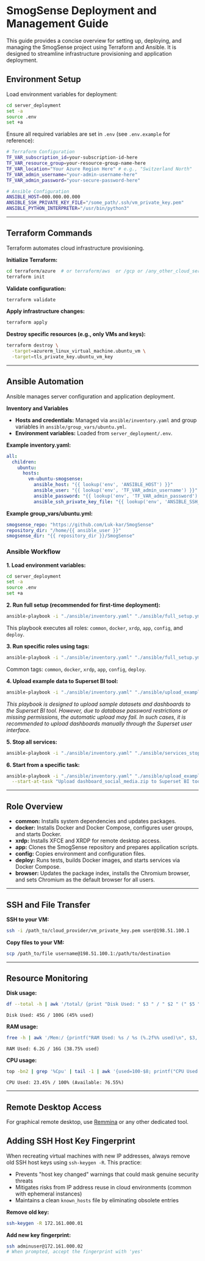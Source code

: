 # SmogSense Deployment and Management Guide

This guide provides a concise overview for setting up, deploying, and managing the SmogSense project using Terraform and Ansible. It is designed to streamline infrastructure provisioning and application deployment.


## Environment Setup

Load environment variables for deployment:

```sh
cd server_deployment
set -a
source .env
set +a
```

Ensure all required variables are set in `.env` (see `.env.example` for reference):

```sh
# Terraform Configuration
TF_VAR_subscription_id=your-subscription-id-here
TF_VAR_resource_group=your-resource-group-name-here
TF_VAR_location="Your Azure Region Here" # e.g., "Switzerland North"
TF_VAR_admin_username="your-admin-username-here"
TF_VAR_admin_password="your-secure-password-here"

# Ansible Configuration
ANSIBLE_HOST=000.000.00.000
ANSIBLE_SSH_PRIVATE_KEY_FILE="/some_path/.ssh/vm_private_key.pem"
ANSIBLE_PYTHON_INTERPRETER="/usr/bin/python3"
```
---

## Terraform Commands

Terraform automates cloud infrastructure provisioning.

**Initialize Terraform:**
```sh
cd terraform/azure  # or terraform/aws  or /gcp or /any_other_cloud_service, depending on your target
terraform init
```

**Validate configuration:**
```sh
terraform validate
```

**Apply infrastructure changes:**
```sh
terraform apply
```

**Destroy specific resources (e.g., only VMs and keys):**
```sh
terraform destroy \
  -target=azurerm_linux_virtual_machine.ubuntu_vm \
  -target=tls_private_key.ubuntu_vm_key
```
---

## Ansible Automation

Ansible manages server configuration and application deployment.

**Inventory and Variables**

- **Hosts and credentials:** Managed via `ansible/inventory.yaml` and group variables in `ansible/group_vars/ubuntu.yml`.
- **Environment variables:** Loaded from `server_deployment/.env`.

**Example inventory.yaml:**
```yaml
all:
  children:
    ubuntu:
      hosts:
        vm-ubuntu-smogsense:
          ansible_host: "{{ lookup('env', 'ANSIBLE_HOST') }}"
          ansible_user: "{{ lookup('env', 'TF_VAR_admin_username') }}"
          ansible_password: "{{ lookup('env', 'TF_VAR_admin_password') }}"
          ansible_ssh_private_key_file: "{{ lookup('env', 'ANSIBLE_SSH_PRIVATE_KEY_FILE') }}"
```

**Example group_vars/ubuntu.yml:**
```yaml
smogsense_repo: "https://github.com/Luk-kar/SmogSense"
repository_dir: "/home/{{ ansible_user }}"
smogsense_dir: "{{ repository_dir }}/SmogSense"
```

### Ansible Workflow

**1. Load environment variables:**
```sh
cd server_deployment
set -a
source .env
set +a
```

**2. Run full setup (recommended for first-time deployment):**
```sh
ansible-playbook -i "./ansible/inventory.yaml" "./ansible/full_setup.yml"
```
This playbook executes all roles: `common`, `docker`, `xrdp`, `app`, `config`, and `deploy`.

**3. Run specific roles using tags:**
```sh
ansible-playbook -i "./ansible/inventory.yaml" "./ansible/full_setup.yml" --tags docker,deploy
```
Common tags: `common`, `docker`, `xrdp`, `app`, `config`, `deploy`.

**4. Upload example data to Superset BI tool:**
```sh
ansible-playbook -i "./ansible/inventory.yaml" "./ansible/upload_example_data.yml" --tags upload_data
```
*This playbook is designed to upload sample datasets and dashboards to the Superset BI tool. However, due to database password restrictions or missing permissions, the automatic upload may fail. In such cases, it is recommended to upload dashboards manually through the Superset user interface.*

**5. Stop all services:**
```sh
ansible-playbook -i "./ansible/inventory.yaml" "./ansible/services_stop.yml"
```

**6. Start from a specific task:**
```sh
ansible-playbook -i "./ansible/inventory.yaml" "./ansible/upload_example_data.yml" \
  --start-at-task "Upload dashboard_social_media.zip to Superset BI tool"
```

---

## Role Overview

- **common:** Installs system dependencies and updates packages.
- **docker:** Installs Docker and Docker Compose, configures user groups, and starts Docker.
- **xrdp:** Installs XFCE and XRDP for remote desktop access.
- **app:** Clones the SmogSense repository and prepares application scripts.
- **config:** Copies environment and configuration files.
- **deploy:** Runs tests, builds Docker images, and starts services via Docker Compose.
- **browser:** Updates the package index, installs the Chromium browser, and sets Chromium as the default browser for all users.

---

## SSH and File Transfer

**SSH to your VM:**
```sh
ssh -i /path_to/cloud_provider/vm_private_key.pem user@198.51.100.1
```

**Copy files to your VM:**
```sh
scp /path_to/file username@198.51.100.1:/path/to/destination
```

---

## Resource Monitoring

**Disk usage:**
```sh
df --total -h | awk '/total/ {print "Disk Used: " $3 " / " $2 " (" $5 " used)"}'
```
```
Disk Used: 45G / 100G (45% used)
```
**RAM usage:**
```sh
free -h | awk '/Mem:/ {printf("RAM Used: %s / %s (%.2f%% used)\n", $3, $2, $3/$2*100)}'
```
```
RAM Used: 6.2G / 16G (38.75% used)
```
**CPU usage:**
```sh
top -bn2 | grep '%Cpu' | tail -1 | awk '{used=100-$8; printf("CPU Used: %.2f%% / 100%% (Available: %.2f%%)\n", used, 100-used)}'
```
```
CPU Used: 23.45% / 100% (Available: 76.55%)

```
---

## Remote Desktop Access

For graphical remote desktop, use [Remmina](https://remmina.org/) or any other dedicated tool.

## Adding SSH Host Key Fingerprint

When recreating virtual machines with new IP addresses, always remove old SSH host keys using `ssh-keygen -R`. This practice:
- Prevents "host key changed" warnings that could mask genuine security threats
- Mitigates risks from IP address reuse in cloud environments (common with ephemeral instances)
- Maintains a clean `known_hosts` file by eliminating obsolete entries

**Remove old key:**
```sh
ssh-keygen -R 172.161.000.01
```

**Add new key fingerprint:**
```sh
ssh adminuser@172.161.000.02
# When prompted, accept the fingerprint with 'yes'
```